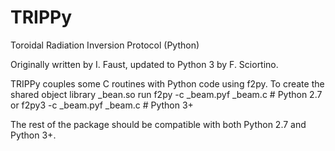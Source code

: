 TRIPPy
======

Toroidal Radiation Inversion Protocol (Python)

Originally written by I. Faust, updated to Python 3 by F. Sciortino.

TRIPPy couples some C routines with Python code using f2py. To create the shared object library _bean.so run
f2py -c _beam.pyf _beam.c      # Python 2.7
or
f2py3 -c _beam.pyf _beam.c     # Python 3+

The rest of the package should be compatible with both Python 2.7 and Python 3+.
